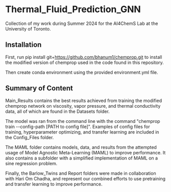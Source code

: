 # Thermal_Fluid_Prediction_GNN
Collection of my work during Summer 2024 for the AI4ChemS Lab at the University of Toronto.


## Installation
First, run pip install git+https://github.com/bhanum1/chemprop.git to install the modified version of chemprop used in the code found in this repository.

Then create conda environment using the provided environment.yml file.

## Summary of Content

Main_Results contains the best results achieved from training the modified chemprop network on viscosity, vapor pressure, and thermal conductivity data, all of which are found in the Datasets folder.

The model was ran from the command line with the command "chemprop train --config-path [PATH to config file]". Examples of config files for training, hyperparameter optimizing, and transfer learning are included in the Config_Files folder.

The MAML folder contains models, data, and results from the attempted usage of Model Agnostic Meta-Learning (MAML) to improve performance. It also contains a subfolder with a simplified implementation of MAML on a sine regression problem.

Finally, the Barlow_Twins and Report folders were made in collaboration with Hari Om Chadha, and represent our combined efforts to use pretraining and transfer learning to improve performance.




